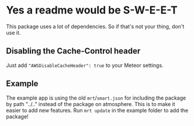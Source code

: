 # Yes a readme would be S-W-E-E-T

This package uses a lot of dependencies. So if that's not your thing, don't use it.

## Disabling the Cache-Control header

Just add ```"AWSDisableCacheHeader": true``` to your Meteor settings.

## Example

The example app is using the old ```mrt```/```smart.json``` for including the package by path "../.." instead of the package on atmosphere. This is to make it easier to add new features. Run ```mrt update``` in the example folder to add the package!